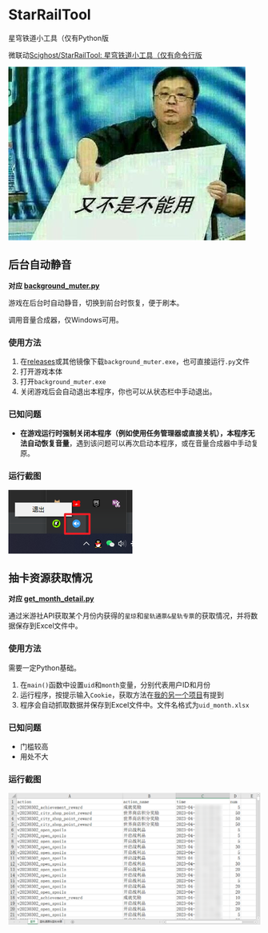 # StarRailTool

星穹铁道小工具（仅有Python版

微联动[Scighost/StarRailTool: 星穹铁道小工具（仅有命令行版](https://github.com/Scighost/StarRailTool)

![ybsbny](README.assets/ybsbny.jpg)

## 后台自动静音

**对应 [background_muter.py](background_muter.py)**

游戏在后台时自动静音，切换到前台时恢复，便于刷本。

调用音量合成器，仅Windows可用。

### 使用方法

1. 在[releases](https://github.com/lingkai5wu/StarRailTool/releases/latest)或其他镜像下载`background_muter.exe`，也可直接运行`.py`文件
2. 打开游戏本体
3. 打开`background_muter.exe`
4. 关闭游戏后会自动退出本程序，你也可以从状态栏中手动退出。

### 已知问题

- **在游戏运行时强制关闭本程序（例如使用任务管理器或直接关机），本程序无法自动恢复音量**，遇到该问题可以再次启动本程序，或在音量合成器中手动复原。

### 运行截图

![background_muter运行截图](README.assets/background_muter运行截图.png)

## 抽卡资源获取情况

**对应 [get_month_detail.py](get_month_detail.py)**

通过米游社API获取某个月份内获得的`星琼`和`星轨通票&星轨专票`的获取情况，并将数据保存到Excel文件中。

### 使用方法

需要一定Python基础。

1. 在`main()`函数中设置`uid`和`month`变量，分别代表用户ID和月份
2. 运行程序，按提示输入`Cookie`，获取方法在[我的另一个项目](https://github.com/lingkai5wu/getYsFurnitureList)有提到
3. 程序会自动抓取数据并保存到Excel文件中。文件名格式为`uid_month.xlsx`

### 已知问题

- 门槛较高
- 用处不大

### 运行截图

![get_month_detail运行截图](README.assets/get_month_detail运行截图.png)